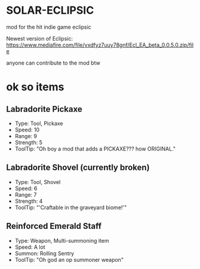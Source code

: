 # SOLAR-ECLIPSIC


mod for the hit indie game eclipsic

Newest version of Eclipsic: https://www.mediafire.com/file/vxdfyz7uuy78gnf/Ecl_EA_beta_0.0.5.0.zip/file

anyone can contribute to the mod btw


# ok so items

## Labradorite Pickaxe
-  Type: Tool, Pickaxe
-  Speed: 10
-  Range: 9
-  Strength: 5
-  ToolTip: "Oh boy a mod that adds a PICKAXE??? how ORIGINAL."

## Labradorite Shovel (currently broken)
-  Type: Tool, Shovel
-  Speed: 6
-  Range: 7
-  Strength: 4
-  ToolTip: "'Craftable in the graveyard biome!'"

## Reinforced Emerald Staff
-  Type: Weapon, Multi-summoning item
-  Speed: A lot
-  Summon: Rolling Sentry
-  ToolTip: "Oh god an op summoner weapon"
